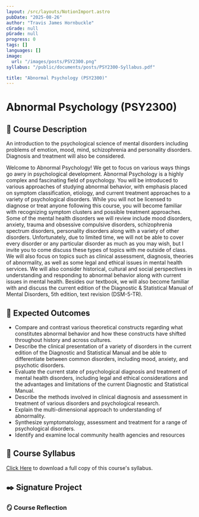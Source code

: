 ```yaml
---
layout: /src/layouts/NotionImport.astro
pubDate: "2025-08-26"
author: "Travis James Hornbuckle"
cGrade: null
pGrade: null
progress: 0
tags: []
languages: []
image:
  url: "/images/posts/PSY2300.png"
syllabus: "/public/documents/posts/PSY2300-Syllabus.pdf"

title: "Abnormal Psychology (PSY2300)"
---
```


# Abnormal Psychology (PSY2300)


## **📝 Course Description**


An introduction to the psychological science of mental disorders including problems of emotion, mood, mind, schizophrenia and personality disorders. Diagnosis and treatment will also be considered.


Welcome to Abnormal Psychology! We get to focus on various ways things go awry in
psychological development. Abnormal Psychology is a highly complex and fascinating
field of psychology. You will be introduced to various approaches of studying abnormal
behavior, with emphasis placed on symptom classification, etiology, and current
treatment approaches to a variety of psychological disorders. While you will not be
licensed to diagnose or treat anyone following this course, you will become familiar with
recognizing symptom clusters and possible treatment approaches. Some of the mental
health disorders we will review include mood disorders, anxiety, trauma and obsessive compulsive disorders, schizophrenia spectrum disorders, personality disorders along with
a variety of other disorders. Unfortunately, due to limited time, we will not be able to
cover every disorder or any particular disorder as much as you may wish, but I invite you
to come discuss these types of topics with me outside of class. We will also focus on
topics such as clinical assessment, diagnosis, theories of abnormality, as well as some
legal and ethical issues in mental health services. We will also consider historical,
cultural and social perspectives in understanding and responding to abnormal behavior
along with current issues in mental health. Besides our textbook, we will also become
familiar with and discuss the current edition of the Diagnostic & Statistical Manual of
Mental Disorders, 5th edition, text revision (DSM-5-TR).


## **🎯 Expected Outcomes**

- Compare and contrast various theoretical constructs regarding what constitutes
abnormal behavior and how these constructs have shifted throughout history and
across cultures.
- Describe the clinical presentation of a variety of disorders in the current edition of
the Diagnostic and Statistical Manual and be able to differentiate between common
disorders, including mood, anxiety, and psychotic disorders.
- Evaluate the current state of psychological diagnosis and treatment of mental
health disorders, including legal and ethical considerations and the advantages and
limitations of the current Diagnostic and Statistical Manual.
- Describe the methods involved in clinical diagnosis and assessment in treatment of
various disorders and psychological research.
- Explain the multi-dimensional approach to understanding of abnormality.
- Synthesize symptomatology, assessment and treatment for a range of
psychological disorders.
- Identify and examine local community health agencies and resources

## **📝 Course Syllabus**


<a target="_blank" rel="noopener noreferrer" href="/documents/PSY2300-Syllabus.pdf">Click Here</a> to download a full copy of this course's syllabus.


## **✒️ Signature Project**


### 


### **🪞 Course Reflection**


